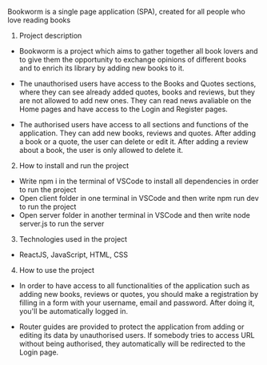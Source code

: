 Bookworm is a single page application (SPA), created for all people who love reading books


1. Project description
- Bookworm is a project which aims to gather together all book lovers and to give them the opportunity to exchange opinions of different books and to enrich its library by adding new books to it.

- The unauthorised users have access to the Books and Quotes sections, where they can see already added quotes, books and reviews, but they are not allowed to add new ones. They can read news avaliable on the Home pages and have access to the Login and Register pages.

- The authorised users have access to all sections and functions of the application. They can add new books, reviews and quotes. After adding a book or a quote, the user can delete or edit it. After adding a review about a book, the user is only allowed to delete it.  


2. How to install and run the project
- Write npm i in the terminal of VSCode to install all dependencies in order to run the project
- Open client folder in one terminal in VSCode and then write npm run dev to run the project
- Open server folder in another terminal in VSCode and then write node server.js to run the server


3. Technologies used in the project
- ReactJS, JavaScript, HTML, CSS


4. How to use the project
- In order to have access to all functionalities of the application such as adding new books, reviews or quotes, you should make a registration by filling in a form with your username, email and password. After doing it, you'll be automatically logged in.

- Router guides are provided to protect the application from adding or editing its data by unauthorised users. If somebody tries to access URL without being authorised, they automatically will be redirected to the Login page. 
